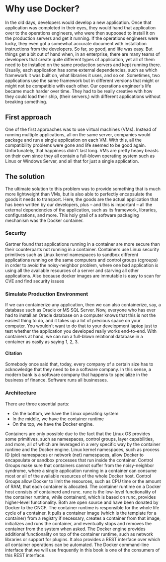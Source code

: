 # Why use Docker?
In the old days, developers would develop a new application. Once that application
was completed in their eyes, they would hand that application over to the operations
engineers, who were then supposed to install it on the production servers and get it
running. If the operations engineers were lucky, they even got a somewhat
accurate document with installation instructions from the developers. So far, so good, and
life was easy.
But things get a bit out of hand when, in an enterprise, there are many teams of
developers that create quite different types of application, yet all of them need to be
installed on the same production servers and kept running there. Usually, each application
has some external dependencies, such as which framework it was built on, what libraries it
uses, and so on. Sometimes, two applications use the same framework but in different
versions that might or might not be compatible with each other. Our operations engineer's
life became much harder over time. They had to be really creative with how they could load
their ship, (their servers,) with different applications without breaking something.

## First approach
One of the first approaches was to use virtual machines (VMs). Instead of running 
multiple applications, all on the same server, companies would package and run a single
application on each VM. With this, all the compatibility problems were gone and life
seemed to be good again. Unfortunately, that happiness didn't last long. VMs are pretty
heavy beasts on their own since they all contain a full-blown operating system such as
Linux or Windows Server, and all that for just a single application.

## The solution
The ultimate solution to this problem was to provide something that is much more
lightweight than VMs, but is also able to perfectly encapsulate the goods it needs to
transport. Here, the goods are the actual application that has been written by our
developers, plus – and this is important – all the external dependencies of the application,
such as its framework, libraries, configurations, and more. This holy grail of a software
packaging mechanism was the Docker container.
### Security
Gartner found that applications running in a
container are more secure than their counterparts not running in a container. Containers
use Linux security primitives such as Linux kernel namespaces to sandbox different
applications running on the same computers and control groups (cgroups) in order to
avoid the noisy-neighbor problem, where one bad application is using all the available
resources of a server and starving all other applications.
Also because docker images are immutable is easy to scan for CVE and find security issues
### Simulate Production Environment
If we can containerize any application, then we can also
containerize, say, a database such as Oracle or MS SQL Server. Now, everyone who has
ever had to install an Oracle database on a computer knows that this is not the easiest thing
to do, and it takes up a lot of precious space on your computer. You wouldn't want to do
that to your development laptop just to test whether the application you developed really
works end-to-end. With containers at hand, we can run a full-blown relational database in
a container as easily as saying 1, 2, 3.
#### Citation
Somebody once said that, today, every company of a certain size has to acknowledge
that they need to be a software company. In this sense, a modern bank is a software
company that happens to specialize in the business of finance. Software runs all businesses.

### Architecture
There are three essential parts:
- On the bottom, we have the Linux operating system
- In the middle, we have the container runtime
- On the top, we have the Docker engine.

Containers are only possible due to the fact that the Linux OS provides some
primitives, such as namespaces, control groups, layer capabilities, and more, all of which
are leveraged in a very specific way by the container runtime and the Docker engine. Linux
kernel namespaces, such as process ID (pid) namespaces or network (net) namespaces,
allow Docker to encapsulate or sandbox processes that run inside the container. Control
Groups make sure that containers cannot suffer from the noisy-neighbor syndrome, where
a single application running in a container can consume most or all of the available
resources of the whole Docker host. Control Groups allow Docker to limit the resources,
such as CPU time or the amount of RAM, that each container is allocated.
The container runtime on a Docker host consists of containerd and runc. runc is the low-level functionality of the container runtime, while containerd, which is based on
runc, provides higher-level functionality. Both are open source and have been donated
by Docker to the CNCF.
The container runtime is responsible for the whole life cycle of a container. It pulls a container image (which is the template for a container) from a registry if necessary, creates a container from that image, initializes and runs the container, and eventually stops and removes the container from the system when asked.
The Docker engine provides additional functionality on top of the container runtime,
such as network libraries or support for plugins. It also provides a REST interface over
which all container operations can be automated. The Docker command-line interface that
we will use frequently in this book is one of the consumers of this REST interface.
